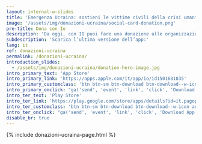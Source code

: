 ```yaml
---
layout: internal-w-slides
title: 'Emergenza Ucraina: sostieni le vittime civili della crisi umanitaria'
image: '/assets/img/donazioni-ucraina/social-card-donation.png'
pre-title: Dona con Io
description: 'Da oggi, con IO puoi fare una donazione alle organizzazioni umanitarie che assistono le vittime civili della crisi in Ucraina. L’importo, detraibile e senza commissioni, verrà versato direttamente sul conto  dell’organizzazione a cui scegli di donare.'
subdescription: 'Scarica l’ultima versione dell’app:'
lang: it
ref: donazioni-ucraina
permalink: /donazioni-ucraina/
introduction_slides:
  - /assets/img/donazioni-ucraina/donation-hero-image.jpg
intro_primary_text: 'App Store'
intro_primary_link: 'https://apps.apple.com/it/app/io/id1501681835'
intro_primary_customclass: 'btn btn-sm btn-download btn-download--w-icon ios text-uppercase px-3 px-md-5 mr-2'
intro_primary_onclick: "ga('send', 'event', 'link', 'click', 'Download App: iOS', 1)"
intro_ter_text: 'Play Store'
intro_ter_link: 'https://play.google.com/store/apps/details?id=it.pagopa.io.app'
intro_ter_customclass: 'btn btn-sm btn-download btn-download--w-icon android text-uppercase px-3 px-md-5 '
intro_ter_onclick: "ga('send', 'event', 'link', 'click', 'Download App: Android', 1)"
disable_br: true
---
```


{% include donazioni-ucraina-page.html %}
